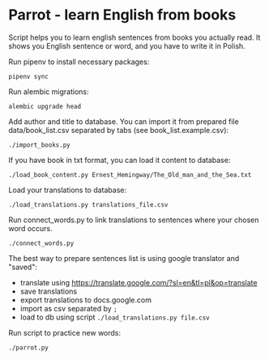 # Parrot - learn English from books

Script helps you to learn english sentences from books you actually read. It shows you English sentence or word, and you have to write it in Polish.

Run pipenv to install necessary packages:

    pipenv sync

Run alembic migrations:

    alembic upgrade head

Add author and title to database. You can import it from prepared file data/book_list.csv 
separated by tabs (see book_list.example.csv):

    ./import_books.py

If you have book in txt format, you can load it content to database:

    ./load_book_content.py Ernest_Hemingway/The_Old_man_and_the_Sea.txt

Load your translations to database:

    ./load_translations.py translations_file.csv

Run connect_words.py to link translations to sentences where your chosen word occurs.

    ./connect_words.py

The best way to prepare sentences list is using google translator and "saved":
* translate using https://translate.google.com/?sl=en&tl=pl&op=translate
* save translations
* export translations to docs.google.com
* import as csv separated by `;`
* load to db using script `./load_translations.py file.csv`

Run script to practice new words:

    ./parrot.py
